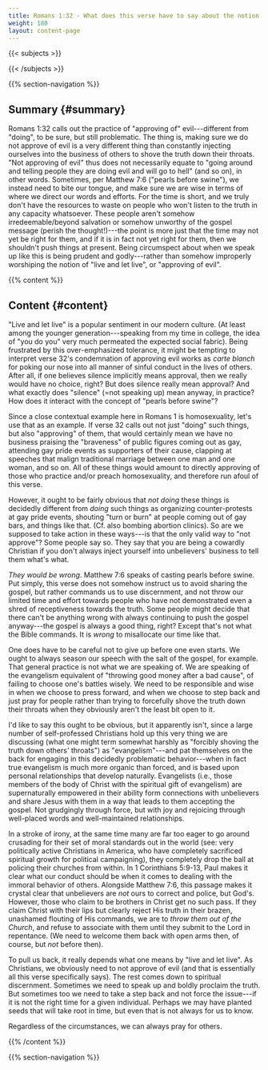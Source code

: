 ```yaml
---
title: Romans 1:32 - What does this verse have to say about the notion of "live and let live"?
weight: 180
layout: content-page
---
```


{{< subjects >}}

{{< /subjects >}}

{{% section-navigation %}}

<!-- ## Video {#video}

{{% video
videoId=""

videoPlaylist=""

slides="https://bibledocs.org/slides/"
%}} -->

## Summary {#summary}

Romans 1:32 calls out the practice of "approving of" evil---different from "doing", to be sure, but still problematic. The thing is, making sure we do not approve of evil is a very different thing than constantly injecting ourselves into the business of others to shove the truth down their throats. "Not approving of evil" thus does not necessarily equate to "going around and telling people they are doing evil and will go to hell" (and so on), in other words. Sometimes, per Matthew 7:6 ("pearls before swine"), we instead need to bite our tongue, and make sure we are wise in terms of where we direct our words and efforts. For the time is short, and we truly don't have the resources to waste on people who won't listen to the truth in any capacity whatsoever. These people aren't somehow irredeemable/beyond salvation or somehow unworthy of the gospel message (perish the thought!)---the point is more just that the time may not yet be right for them, and if it is in fact not yet right for them, then we shouldn't push things at present. Being circumspect about when we speak up like this is being prudent and godly---rather than somehow improperly worshiping the notion of "live and let live", or "approving of evil".

<!-- ## Timestamps {#timestamps} -->

{{% content %}}

## Content {#content}

<!-- --- -->

"Live and let live" is a popular sentiment in our modern culture. (At least among the younger generation---speaking from my time in college, the idea of "you do you" very much permeated the expected social fabric). Being frustrated by this over-emphasized tolerance, it might be tempting to interpret verse 32's condemnation of approving evil works as *carte blanch* for poking our nose into all manner of sinful conduct in the lives of others. After all, if one believes silence implicitly means approval, then we really would have no choice, right? But does silence really mean approval? And what exactly does "silence" (=not speaking up) mean anyway, in practice? How does it interact with the concept of "pearls before swine"?

Since a close contextual example here in Romans 1 is homosexuality, let's use that as an example. If verse 32 calls out not just "doing" such things, but also "approving" of them, that would certainly mean we have no business praising the "braveness" of public figures coming out as gay, attending gay pride events as supporters of their cause, clapping at speeches that malign traditional marriage between one man and one woman, and so on. All of these things would amount to directly approving of those who practice and/or preach homosexuality, and therefore run afoul of this verse.

However, it ought to be fairly obvious that *not doing* these things is decidedly different from *doing* such things as organizing counter-protests at gay pride events, shouting "turn or burn" at people coming out of gay bars, and things like that. (Cf. also bombing abortion clinics). So are we supposed to take action in these ways---is that the only valid way to "not approve"? Some people say so. They say that you are being a cowardly Christian if you don't always inject yourself into unbelievers' business to tell them what's what.

*They would be wrong*. Matthew 7:6 speaks of casting pearls before swine. Put simply, this verse does not somehow instruct us to avoid sharing the gospel, but rather commands us to use discernment, and not throw our limited time and effort towards people who have not demonstrated even a shred of receptiveness towards the truth. Some people might decide that there can't be anything wrong with always continuing to push the gospel anyway---the gospel is always a good thing, right? Except that's not what the Bible commands. It is *wrong* to misallocate our time like that.

One does have to be careful not to give up before one even starts. We ought to always season our speech with the salt of the gospel, for example. That general practice is not what we are speaking of. We are speaking of the evangelism equivalent of "throwing good money after a bad cause", of failing to choose one's battles wisely. We need to be responsible and wise in when we choose to press forward, and when we choose to step back and just pray for people rather than trying to forcefully shove the truth down their throats when they obviously aren't the least bit open to it.

I'd like to say this ought to be obvious, but it apparently isn't, since a large number of self-professed Christians hold up this very thing we are discussing (what one might term somewhat harshly as "forcibly shoving the truth down others' throats") as "evangelism"---and pat themselves on the back for engaging in this decidedly problematic behavior---when in fact true evangelism is much more organic than forced, and is based upon personal relationships that develop naturally. Evangelists (i.e., those members of the body of Christ with the spiritual gift of evangelism) are supernaturally empowered in their ability form connections with unbelievers and share Jesus with them in a way that leads to them accepting the gospel. Not grudgingly through force, but with joy and rejoicing through well-placed words and well-maintained relationships.

In a stroke of irony, at the same time many are far too eager to go around crusading for their set of moral standards out in the world (see: very politically active Christians in America, who have completely sacrificed spiritual growth for political campaigning), they completely drop the ball at policing their churches from within. In 1 Corinthians 5:9-13, Paul makes it clear what our conduct should be when it comes to dealing with the immoral behavior of others. Alongside Matthew 7:6, this passage makes it crystal clear that unbelievers are *not* ours to correct and police, but God's. However, those who claim to be brothers in Christ get no such pass. If they claim Christ with their lips but clearly reject His truth in their brazen, unashamed flouting of His commands, we are to *throw them out of the Church*, and refuse to associate with them until they submit to the Lord in repentance. (We need to welcome them back with open arms then, of course, but *not* before then).

To pull us back, it really depends what one means by "live and let live". As Christians, we obviously need to not approve of evil (and that is essentially all this verse specifically says). The rest comes down to spiritual discernment. Sometimes we need to speak up and boldly proclaim the truth. But sometimes too we need to take a step back and not force the issue---if it is not the right time for a given individual. Perhaps we may have planted seeds that will take root in time, but even that is not always for us to know.

Regardless of the circumstances, we can always pray for others.

{{% /content %}}


<!-- {{% transcript %}}

## Video/audio transcript {#video-audio-transcript}



{{% /transcript %}} -->

{{% section-navigation %}}
